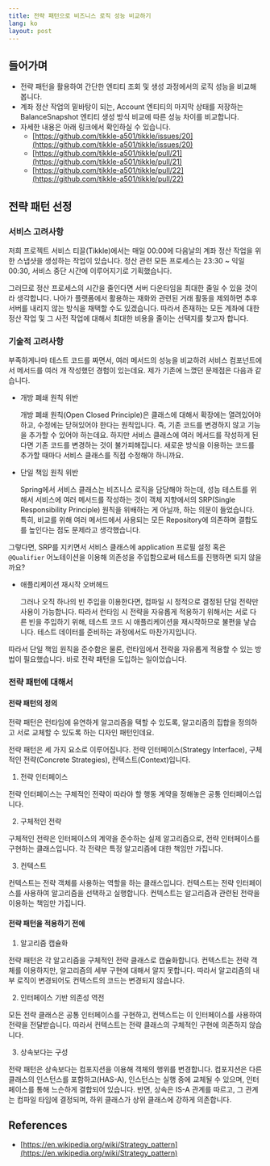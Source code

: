 ```yaml
---
title: 전략 패턴으로 비즈니스 로직 성능 비교하기
lang: ko
layout: post
---
```


## 들어가며

- 전략 패턴을 활용하여 간단한 엔티티 조회 및 생성 과정에서의 로직 성능을 비교해봅니다.
- 계좌 정산 작업의 밑바탕이 되는, Account 엔티티의 마지막 상태를 저장하는 BalanceSnapshot 엔티티 생성 방식 비교에 따른 성능 차이를 비교합니다.
- 자세한 내용은 아래 링크에서 확인하실 수 있습니다.
  - [https://github.com/tikkle-a501/tikkle/issues/20](https://github.com/tikkle-a501/tikkle/issues/20)
  - [https://github.com/tikkle-a501/tikkle/pull/21](https://github.com/tikkle-a501/tikkle/pull/21)
  - [https://github.com/tikkle-a501/tikkle/pull/22](https://github.com/tikkle-a501/tikkle/pull/22)

## 전략 패턴 선정

### 서비스 고려사항

저희 프로젝트 서비스 티끌(Tikkle)에서는 매일 00:00에 다음날의 계좌 정산 작업을 위한 스냅샷을 생성하는 작업이 있습니다. 정산 관련 모든 프로세스는 23:30 ~ 익일 00:30, 서비스 중단 시간에 이루어지기로 기획했습니다.

그러므로 정산 프로세스의 시간을 줄인다면 서버 다운타임을 최대한 줄일 수 있을 것이라 생각합니다. 나아가 플랫폼에서 활용하는 재화와 관련된 거래 활동을 제외하면 추후 서버를 내리지 않는 방식을 채택할 수도 있겠습니다. 따라서 존재하는 모든 계좌에 대한 정산 작업 및 그 사전 작업에 대해서 최대한 비용을 줄이는 선택지를 찾고자 합니다.

### 기술적 고려사항

부족하게나마 테스트 코드를 짜면서, 여러 메서드의 성능을 비교하려 서비스 컴포넌트에서 메서드를 여러 개 작성했던 경험이 있는데요. 제가 기존에 느꼈던 문제점은 다음과 같습니다.

- 개방 폐쇄 원칙 위반

  개방 폐쇄 원칙(Open Closed Principle)은 클래스에 대해서 확장에는 열려있어야 하고, 수정에는 닫혀있어야 한다는 원칙입니다. 즉, 기존 코드를 변경하지 않고 기능을 추가할 수 있어야 하는데요. 하지만 서비스 클래스에 여러 메서드를 작성하게 된다면 기존 코드를 변경하는 것이 불가피해집니다. 새로운 방식을 이용하는 코드를 추가할 때마다 서비스 클래스를 직접 수정해야 하니까요.

- 단일 책임 원칙 위반

  Spring에서 서비스 클래스는 비즈니스 로직을 담당해야 하는데, 성능 테스트를 위해서 서비스에 여러 메서드를 작성하는 것이 객체 지향에서의 SRP(Single Responsibility Principle) 원칙을 위배하는 게 아닐까, 하는 의문이 들었습니다. 특히, 비교를 위해 여러 메서드에서 사용되는 모든 Repository에 의존하며 결합도를 높인다는 점도 문제라고 생각했습니다.

그렇다면, SRP를 지키면서 서비스 클래스에 application 프로필 설정 혹은 `@Qualifier` 어노테이션을 이용해 의존성을 주입함으로써 테스트를 진행하면 되지 않을까요?

- 애플리케이션 재시작 오버헤드

  그러나 오직 하나의 빈 주입을 이용한다면, 컴파일 시 정적으로 결정된 단일 전략만 사용이 가능합니다. 따라서 런타임 시 전략을 자유롭게 적용하기 위해서는 서로 다른 빈을 주입하기 위해, 테스트 코드 시 애플리케이션을 재시작하므로 불편을 낳습니다. 테스트 데이터를 준비하는 과정에서도 마찬가지입니다.

따라서 단일 책임 원칙을 준수함은 물론, 런타임에서 전략을 자유롭게 적용할 수 있는 방법이 필요했습니다. 바로 전략 패턴을 도입하는 일이었습니다.

### 전략 패턴에 대해서

#### 전략 패턴의 정의

전략 패턴은 런타임에 유연하게 알고리즘을 택할 수 있도록, 알고리즘의 집합을 정의하고 서로 교체할 수 있도록 하는 디자인 패턴인데요.

전략 패턴은 세 가지 요소로 이루어집니다. 전략 인터페이스(Strategy Interface), 구체적인 전략(Concrete Strategies), 컨텍스트(Context)입니다.

1. 전략 인터페이스

전략 인터페이스는 구체적인 전략이 따라야 할 행동 계약을 정해놓은 공통 인터페이스입니다.

2. 구체적인 전략

구체적인 전략은 인터페이스의 계약을 준수하는 실제 알고리즘으로, 전략 인터페이스를 구현하는 클래스입니다. 각 전략은 특정 알고리즘에 대한 책임만 가집니다.

3. 컨텍스트

컨텍스트는 전략 객체를 사용하는 역할을 하는 클래스입니다. 컨텍스트는 전략 인터페이스를 사용하여 알고리즘을 선택하고 실행합니다. 컨텍스트는 알고리즘과 관련된 전략을 이용하는 책임만 가집니다.

#### 전략 패턴을 적용하기 전에

1. 알고리즘 캡슐화

전략 패턴은 각 알고리즘을 구체적인 전략 클래스로 캡슐화합니다. 컨텍스트는 전략 객체를 이용하지만, 알고리즘의 세부 구현에 대해서 알지 못합니다. 따라서 알고리즘의 내부 로직이 변경되어도 컨텍스트의 코드는 변경되지 않습니다.

2. 인터페이스 기반 의존성 역전

모든 전략 클래스은 공통 인터페이스를 구현하고, 컨텍스트는 이 인터페이스를 사용하여 전략을 전달받습니다. 따라서 컨텍스트는 전략 클래스의 구체적인 구현에 의존하지 않습니다.

3. 상속보다는 구성

전략 패턴은 상속보다는 컴포지션을 이용해 객체의 행위를 변경합니다. 컴포지션은 다른 클래스의 인스턴스를 포함하고(HAS-A), 인스턴스는 실행 중에 교체될 수 있으며, 인터페이스를 통해 느슨하게 결합되어 있습니다. 반면, 상속은 IS-A 관계를 따르고, 그 관계는 컴파일 타임에 결정되며, 하위 클래스가 상위 클래스에 강하게 의존합니다.

## References

- [https://en.wikipedia.org/wiki/Strategy_pattern](https://en.wikipedia.org/wiki/Strategy_pattern)
